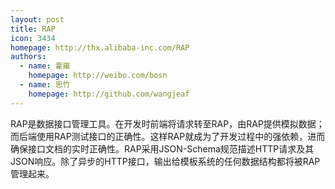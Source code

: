 ```yaml
---
layout: post
title: RAP
icon: 3434
homepage: http://thx.alibaba-inc.com/RAP
authors:
  - name: 霍雍
    homepage: http://weibo.com/bosn
  - name: 思竹
    homepage: http://github.com/wangjeaf
---
```


RAP是数据接口管理工具。在开发时前端将请求转至RAP，由RAP提供模拟数据；而后端使用RAP测试接口的正确性。这样RAP就成为了开发过程中的强依赖，进而确保接口文档的实时正确性。RAP采用JSON-Schema规范描述HTTP请求及其JSON响应。除了异步的HTTP接口，输出给模板系统的任何数据结构都将被RAP管理起来。
